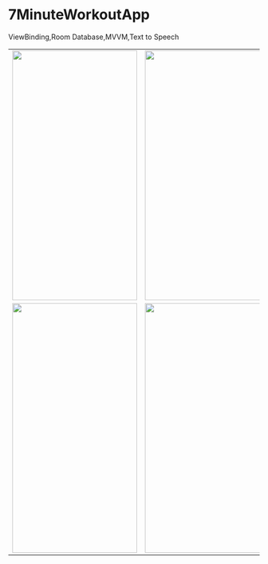 # 7MinuteWorkoutApp
ViewBinding,Room Database,MVVM,Text to Speech

<table>

<tr>

  <td>
<img src="https://user-images.githubusercontent.com/56538177/206740731-e6648efc-235b-4508-9cbb-ea82cabd8435.png"  width="250" height="500">
</td>
    
   <td>
<img src="https://user-images.githubusercontent.com/56538177/206740743-74f1cb52-8e0d-4396-baa0-eed89c54c1ac.png" width="250" height="500">
    </td>
     
   <td>
<img src="https://user-images.githubusercontent.com/56538177/206740751-37c046c5-e233-4103-8d87-5337642bd898.png"  width="250" height="500">
    </td>
    
</tr>
<tr>
  <td>
<img src="https://user-images.githubusercontent.com/56538177/206740766-5a2fc8cc-ef3a-4a11-9d8f-cca7643dab95.png"  width="250" height="500">
</td>
    
   <td>
<img src="https://user-images.githubusercontent.com/56538177/206740779-cc1bfeee-1a05-4edd-8786-436ad5817163.png" width="250" height="500">
    </td>
     
   <td>
<img src="https://user-images.githubusercontent.com/56538177/206741097-f3e334bd-1d27-4f9b-8273-dfdf19bbd6cb.png"  width="250" height="500">
    </td>

</tr>
  
  </table>
